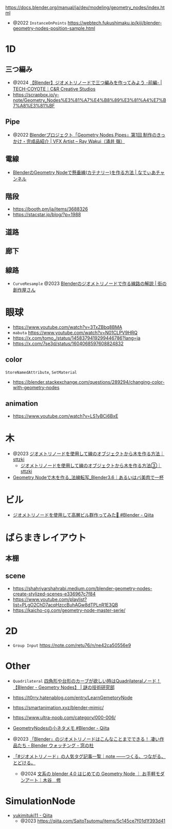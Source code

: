 https://docs.blender.org/manual/ja/dev/modeling/geometry_nodes/index.html

- @2022 `InstanceOnPoints` https://webtech.fukushimaku.jp/kiji/blender-geometry-nodes-position-sample.html

# 1D

## 三つ編み

- @2024 [【Blender】ジオメトリノードで三つ編みを作ってみよう -前編- | TECH-COYOTE｜C&amp;R Creative Studios](https://3d.crdg.jp/tech/archives/4237)
- https://scrapbox.io/y-note/Geometry_Nodes%E3%81%A7%E4%B8%89%E3%81%A4%E7%B7%A8%E3%81%BF

## Pipe

- @2022 [Blenderプロジェクト「Geometry Nodes Pipes」第1回 制作のきっかけ・完成品紹介 | VFX Artist &#8211; Ray Wakui（涌井 嶺）](https://www.raywakui.com/blog/blender/blender-geometry-nodes-pipes01.html)

## 電線

- [BlenderのGeometry Nodeで懸垂線(カテナリー)を作る方法 | なでぃあチャンネル](https://kurokinadir.com/create_catenary_with_geometry_node/)

## 階段

- https://booth.pm/ja/items/3688326
- https://stacstar.jp/blog/?p=1988

## 道路

## 廊下

## 線路

- `CurveResample` @2023 [Blenderのジオメトリノードで作る線路の解説 | 街の創作屋さん](https://sousakuyasan.jp/blender_rail_geometory/)

# 眼球

- https://www.youtube.com/watch?v=3TxZBbq8BMA
- `mabuta` https://www.youtube.com/watch?v=N01CLPV9HRQ
- https://x.com/tomo_/status/1458379419299446786?lang=ja
- https://x.com/7se3d/status/1604068597608824832

## color

`StoreNamedAttribute`, `SetMaterial`

- https://blender.stackexchange.com/questions/289294/changing-color-with-geometry-nodes

## animation

- https://www.youtube.com/watch?v=LS1yBCi6BxE

# 木

- @2023 [ジオメトリノードを使用して線のオブジェクトから木を作る方法｜sttzki](https://note.com/st_tzki/n/n7682ea1b5fdf)
  - [ジオメトリノードを使用して線のオブジェクトから木を作る方法③｜sttzki](https://note.com/st_tzki/n/n54a3fb5dc5c0)
- [Geometry Nodeで木を作る\_法線転写\_Blender3.6｜あるいはバ美肉で一杯](https://note.com/whomantue/n/nd532d87dfe32)

# ビル

- [ジオメトリノードを使用して高層ビル群作ってみた🌃 #Blender - Qiita](https://qiita.com/sato-ay/items/156f9f70e7608a28ea92)

# ばらまきレイアウト

## 本棚

## scene

- https://shahriyarshahrabi.medium.com/blender-geometry-nodes-create-stylized-scenes-e336967c7f84
- https://www.youtube.com/playlist?list=PLgO2ChD7acqHzccBuhAGw8dTPLnR1E3QB
- https://kaicho-cg.com/geometry-node-master-serie/

# 2D

- `Group Input` https://note.com/retu76/n/ne42ca50556e9

# Other

- `Quadrilateral` [四角形や台形のカーブが欲しい時はQuadrilateralノード！【Blender - Geometry Nodes】 | 謎の技術研究部](https://www.ultra-noob.com/blog/2023/29/)
- https://t0rry.hatenablog.com/entry/LearnGemetoryNode
- https://smartanimation.xyz/blender-mimic/
- https://www.ultra-noob.com/category/000-006/

- [GeometryNodesの小ネタメモ #Blender - Qiita](https://qiita.com/metaaa/items/3695d402ab8543b3955e)

- @2023 [「Blender」のジオメトリノードはこんなことまでできる！ 凄い作品たち - Blender ウォッチング - 窓の杜](https://forest.watch.impress.co.jp/docs/serial/blenderwthing/1469889.html)
- [「#ジオメトリノード」の人気タグ記事一覧｜note ――つくる、つながる、とどける。](https://note.com/hashtag/%E3%82%B8%E3%82%AA%E3%83%A1%E3%83%88%E3%83%AA%E3%83%8E%E3%83%BC%E3%83%89)
  - @2024 [文系の blender 4.0 はじめての Geometry Node ｜ お手軽モダンアート｜木谷　修](https://note.com/kitaniosam/n/ne156f4aaa0e2)

# SimulationNode

- [yukimituki11 - Qiita](https://qiita.com/yukimituki11)
  - @2023 https://qiita.com/SaitoTsutomu/items/5c145ce7f01d1f393d41
